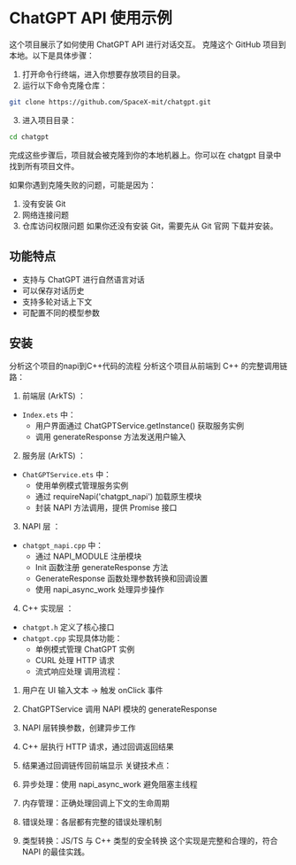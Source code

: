 
# ChatGPT API 使用示例

这个项目展示了如何使用 ChatGPT API 进行对话交互。
克隆这个 GitHub 项目到本地。以下是具体步骤：

1. 打开命令行终端，进入你想要存放项目的目录。
2. 运行以下命令克隆仓库：
```bash
git clone https://github.com/SpaceX-mit/chatgpt.git
 ```

3. 进入项目目录：
```bash
cd chatgpt
 ```

完成这些步骤后，项目就会被克隆到你的本地机器上。你可以在 chatgpt 目录中找到所有项目文件。

如果你遇到克隆失败的问题，可能是因为：

1. 没有安装 Git
2. 网络连接问题
3. 仓库访问权限问题
如果你还没有安装 Git，需要先从 Git 官网 下载并安装。

## 功能特点

- 支持与 ChatGPT 进行自然语言对话
- 可以保存对话历史
- 支持多轮对话上下文
- 可配置不同的模型参数

## 安装


分析这个项目的napi到C++代码的流程
分析这个项目从前端到 C++ 的完整调用链路：

1. 前端层 (ArkTS) ：
- `Index.ets` 中：
  - 用户界面通过 ChatGPTService.getInstance() 获取服务实例
  - 调用 generateResponse 方法发送用户输入
2. 服务层 (ArkTS) ：
- `ChatGPTService.ets` 中：
  - 使用单例模式管理服务实例
  - 通过 requireNapi('chatgpt_napi') 加载原生模块
  - 封装 NAPI 方法调用，提供 Promise 接口
3. NAPI 层 ：
- `chatgpt_napi.cpp` 中：
  - 通过 NAPI_MODULE 注册模块
  - Init 函数注册 generateResponse 方法
  - GenerateResponse 函数处理参数转换和回调设置
  - 使用 napi_async_work 处理异步操作
4. C++ 实现层 ：
- `chatgpt.h` 定义了核心接口
- `chatgpt.cpp` 实现具体功能：
  - 单例模式管理 ChatGPT 实例
  - CURL 处理 HTTP 请求
  - 流式响应处理
调用流程：

1. 用户在 UI 输入文本 → 触发 onClick 事件
2. ChatGPTService 调用 NAPI 模块的 generateResponse
3. NAPI 层转换参数，创建异步工作
4. C++ 层执行 HTTP 请求，通过回调返回结果
5. 结果通过回调链传回前端显示
关键技术点：

1. 异步处理：使用 napi_async_work 避免阻塞主线程
2. 内存管理：正确处理回调上下文的生命周期
3. 错误处理：各层都有完整的错误处理机制
4. 类型转换：JS/TS 与 C++ 类型的安全转换
这个实现是完整和合理的，符合 NAPI 的最佳实践。
